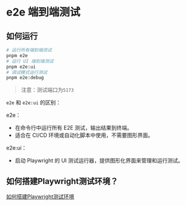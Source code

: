 # e2e 端到端测试

## 如何运行

```bash
# 运行所有端到端测试
pnpm e2e
# 运行 UI 端到端测试
pnpm e2e:ui
# 调试模式运行测试
pnpm e2e:debug
```

> 注意：测试端口为`5173`

`e2e` 和 `e2e:ui` 的区别：

e2e：
- 在命令行中运行所有 E2E 测试，输出结果到终端。
- 适合在 CI/CD 环境或自动化脚本中使用，不需要图形界面。

e2e:ui：
- 启动 Playwright 的 UI 测试运行器，提供图形化界面来管理和运行测试。

## 如何搭建Playwright测试环境？

[如何搭建Playwright测试环境](./docs/如何搭建Playwright测试环境.md)